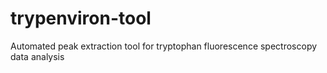 # trypenviron-tool
Automated peak extraction tool for tryptophan fluorescence spectroscopy data analysis
